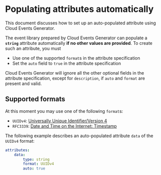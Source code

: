 # Populating attributes automatically

This document discusses how to set up an auto-populated attribute using
Cloud Events Generator.

The event library prepared by Cloud Events Generator can populate a **`string`**
attribute automatically **if no other values are provided**. To create such an
attribute, you must

* Use one of the supported `format`s in the attribute specification
* Set the `auto` field to `true` in the attribute specification

Cloud Events Generator will ignore all the other optional fields in the
attribute specification, except for `description`, if `auto` and `format`
are present and valid.

## Supported formats

At this moment you may use one of the following `format`s:

* `UUIDv4`: [Universally Unique Identifier/Version 4](https://en.wikipedia.org/wiki/Universally_unique_identifier)
* `RFC3339`: [Date and Time on the Internet: Timestamp](https://tools.ietf.org/html/rfc3339)

The following example describes an auto-populated attribute `data` of the
`UUIDv4` format:

```yaml
attributes:
    data:
        type: string
        format: UUIDv4
        auto: true
```

